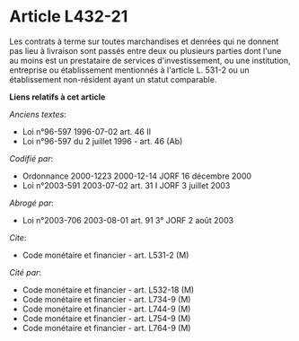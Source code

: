 # Article L432-21

Les contrats à terme sur toutes marchandises et denrées qui ne donnent pas lieu à livraison sont passés entre deux ou
plusieurs parties dont l'une au moins est un prestataire de services d'investissement, ou une institution, entreprise ou
établissement mentionnés à l'article L. 531-2 ou un établissement non-résident ayant un statut comparable.

**Liens relatifs à cet article**

_Anciens textes_:

  - Loi n°96-597 1996-07-02 art. 46 II
  - Loi n°96-597 du 2 juillet 1996 - art. 46 (Ab)

_Codifié par_:

  - Ordonnance 2000-1223 2000-12-14 JORF 16 décembre 2000
  - Loi n°2003-591 2003-07-02 art. 31 I JORF 3 juillet 2003

_Abrogé par_:

  - Loi n°2003-706 2003-08-01 art. 91 3° JORF 2 août 2003

_Cite_:

  - Code monétaire et financier - art. L531-2 (M)

_Cité par_:

  - Code monétaire et financier - art. L532-18 (M)
  - Code monétaire et financier - art. L734-9 (M)
  - Code monétaire et financier - art. L744-9 (M)
  - Code monétaire et financier - art. L754-9 (M)
  - Code monétaire et financier - art. L764-9 (M)
